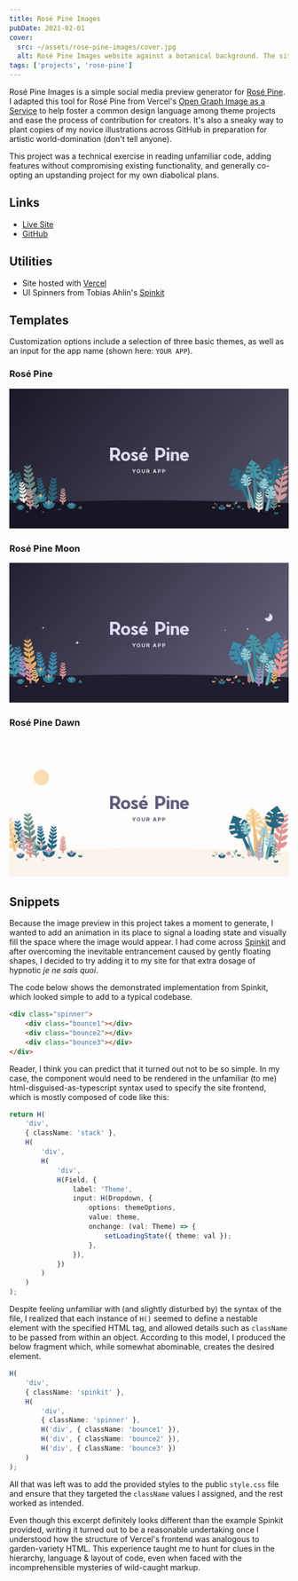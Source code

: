 ```yaml
---
title: Rosé Pine Images
pubDate: 2021-02-01
cover:
  src: ~/assets/rose-pine-images/cover.jpg
  alt: Rosé Pine Images website against a botanical background. The site has inputs for 'theme' and 'app name' and below, an illustration reads 'Rosé Pine / YOUR APP' with colorful plants, a crescent moon and stars.
tags: ['projects', 'rose-pine']
---
```


Rosé Pine Images is a simple social media preview generator for [Rosé Pine](https://rosepinetheme.com). I adapted this tool for Rosé Pine from Vercel's [Open Graph Image as a Service](https://github.com/vercel/og-image) to help foster a common design language among theme projects and ease the process of contribution for creators. It's also a sneaky way to plant copies of my novice illustrations across GitHub in preparation for artistic world-domination (don't tell anyone).

This project was a technical exercise in reading unfamiliar code, adding features without compromising existing functionality, and generally co-opting an upstanding project for my own diabolical plans.

## Links

- [Live Site](https://rose-pine-images.vercel.app)
- [GitHub](https://github.com/fvrests/rose-pine-images)

## Utilities

- Site hosted with [Vercel](https://vercel.com/)
- UI Spinners from Tobias Ahlin's [Spinkit](https://tobiasahlin.com/spinkit/)

## Templates

Customization options include a selection of three basic themes, as well as an input for the app name (shown here: `YOUR APP`).

### Rosé Pine

![Social banner reading 'Rosé Pine / YOUR APP', illustrated by pine-green, pale pink and eggshell colored ZZ plants, monstera and succulents atop a dark indigo background.](../../assets/rose-pine-images/rpi-preview-base.jpg)

### Rosé Pine Moon

![Social banner reading 'Rosé Pine / YOUR APP', illustrated by pine-green, yellow, salmon and lavender colored ZZ plants, monstera and succulents atop a dark indigo, starry background with a crescent moon.](../../assets/rose-pine-images/rpi-preview-moon.jpg)

### Rosé Pine Dawn

![Social banner reading 'Rosé Pine / YOUR APP', illustrated by dark pine-green, yellow, salmon and seafoam colored ZZ plants, monstera and succulents atop a warm oat colored background with a pale yellow sun.](../../assets/rose-pine-images/rpi-preview-dawn.jpg)

## Snippets

Because the image preview in this project takes a moment to generate, I wanted to add an animation in its place to signal a loading state and visually fill the space where the image would appear. I had come across [Spinkit](https://tobiasahlin.com/spinkit/) and after overcoming the inevitable entrancement caused by gently floating shapes, I decided to try adding it to my site for that extra dosage of hypnotic <i lang="fr">je ne sais quoi</i>.

The code below shows the demonstrated implementation from Spinkit, which looked simple to add to a typical codebase.

```html
<div class="spinner">
	<div class="bounce1"></div>
	<div class="bounce2"></div>
	<div class="bounce3"></div>
</div>
```

Reader, I think you can predict that it turned out not to be so simple. In my case, the component would need to be rendered in the unfamiliar (to me) html-disguised-as-typescript syntax used to specify the site frontend, which is mostly composed of code like this:

```ts
return H(
	'div',
	{ className: 'stack' },
	H(
		'div',
		H(
			'div',
			H(Field, {
				label: 'Theme',
				input: H(Dropdown, {
					options: themeOptions,
					value: theme,
					onchange: (val: Theme) => {
						setLoadingState({ theme: val });
					},
				}),
			})
		)
	)
);
```

Despite feeling unfamiliar with (and slightly disturbed by) the syntax of the file, I realized that each instance of `H()` seemed to define a nestable element with the specified HTML tag, and allowed details such as `className` to be passed from within an object. According to this model, I produced the below fragment which, while somewhat abominable, creates the desired element.

```ts
H(
	'div',
	{ className: 'spinkit' },
	H(
		'div',
		{ className: 'spinner' },
		H('div', { className: 'bounce1' }),
		H('div', { className: 'bounce2' }),
		H('div', { className: 'bounce3' })
	)
);
```

All that was left was to add the provided styles to the public `style.css` file and ensure that they targeted the `className` values I assigned, and the rest worked as intended.

Even though this excerpt definitely looks different than the example Spinkit provided, writing it turned out to be a reasonable undertaking once I understood how the structure of Vercel's frontend was analogous to garden-variety HTML. This experience taught me to hunt for clues in the hierarchy, language & layout of code, even when faced with the incomprehensible mysteries of wild-caught markup.
